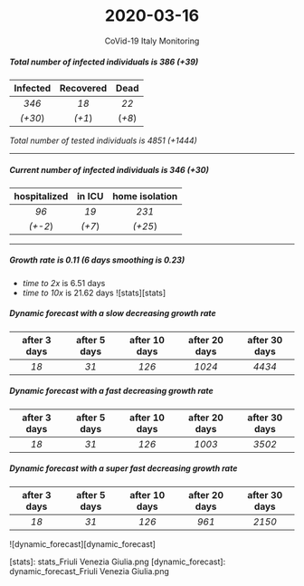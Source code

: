 <div align='center'>

# 2020-03-16
CoVid-19 Italy Monitoring
</div>

##### Total number of infected individuals is 386 (+39)
Infected | Recovered | Dead
:---: | :---: | :---:
*346* | *18* | *22*
*(+30*) | *(+1*) | (*+8*)

*Total number of tested individuals is 4851 (+1444)*
***
##### Current number of infected individuals is 346 (+30)
hospitalized | in ICU | home isolation
:---: | :---: | :---:
*96* |*19* |*231*
*(+-2*) |*(+7*) |*(+25*)
***
##### Growth rate is 0.11 (6 days smoothing is 0.23)
- *time to 2x* is 6.51 days
- *time to 10x* is 21.62 days
![stats][stats]

##### Dynamic forecast with a slow decreasing growth rate
after 3 days | after 5 days | after 10 days | after 20 days | after 30 days
:---: | :---: | :---: | :---: | :---:
*18* |*31* |*126* |*1024* |*4434*
##### Dynamic forecast with a fast decreasing growth rate
after 3 days | after 5 days | after 10 days | after 20 days | after 30 days
:---: | :---: | :---: | :---: | :---:
*18* |*31* |*126* |*1003* |*3502*
##### Dynamic forecast with a super fast decreasing growth rate
after 3 days | after 5 days | after 10 days | after 20 days | after 30 days
:---: | :---: | :---: | :---: | :---:
*18* |*31* |*126* |*961* |*2150*


![dynamic_forecast][dynamic_forecast]

[stats]: stats_Friuli Venezia Giulia.png
[dynamic_forecast]: dynamic_forecast_Friuli Venezia Giulia.png
